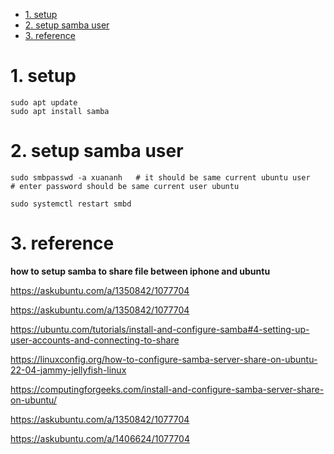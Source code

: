 - [1. setup](#1-setup)
- [2. setup samba user](#2-setup-samba-user)
- [3. reference](#3-reference)

# 1. setup

```shell
sudo apt update
sudo apt install samba
```

# 2. setup samba user

```shell
sudo smbpasswd -a xuananh   # it should be same current ubuntu user
# enter password should be same current user ubuntu

sudo systemctl restart smbd
```

# 3. reference

**how to setup samba to share file between iphone and ubuntu**

https://askubuntu.com/a/1350842/1077704

https://askubuntu.com/a/1350842/1077704

https://ubuntu.com/tutorials/install-and-configure-samba#4-setting-up-user-accounts-and-connecting-to-share

https://linuxconfig.org/how-to-configure-samba-server-share-on-ubuntu-22-04-jammy-jellyfish-linux

https://computingforgeeks.com/install-and-configure-samba-server-share-on-ubuntu/

https://askubuntu.com/a/1350842/1077704

https://askubuntu.com/a/1406624/1077704

